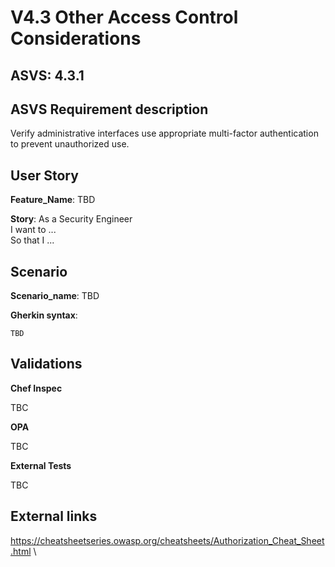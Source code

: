 # V4.3 Other Access Control Considerations

## ASVS: 4.3.1

## ASVS Requirement description

Verify administrative interfaces use appropriate multi-factor authentication to
prevent unauthorized use.

## User Story

**Feature_Name**: TBD

**Story**:
As a Security Engineer\
I want to ...\
So that I ...

## Scenario

**Scenario_name**: TBD

**Gherkin syntax**:

```gherkin
TBD
```

## Validations

**Chef Inspec**

TBC

**OPA**

TBC

**External Tests**

TBC

## External links

<https://cheatsheetseries.owasp.org/cheatsheets/Authorization_Cheat_Sheet.html> \
